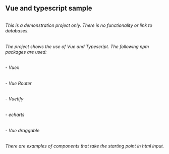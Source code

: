 ## **Vue and typescript sample**
######
###### This is a demonstration project only. There is no functionality or link to databases.
###### 
###### The project shows the use of Vue and Typescript. The following npm packages are used:
###### 
######  - Vuex
######  - Vue Router
######  - Vuetify
######  - echarts
######  - Vue draggable
######    
######  There are examples of components that take the starting point in html input.

